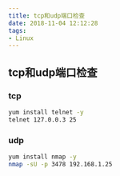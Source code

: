 ```yaml
---
title: tcp和udp端口检查
date: 2018-11-04 12:12:28
tags:
- Linux
---
```

## tcp和udp端口检查

### tcp

```bash
yum install telnet -y
telnet 127.0.0.3 25
```
<!--more-->
### udp

```bash
yum install nmap -y
nmap -sU -p 3478 192.168.1.25
```